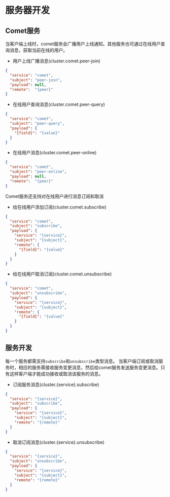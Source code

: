 # 服务器开发

## Comet服务
当客户端上线时，comet服务会广播用户上线通知。其他服务也可通过在线用户查询消息，获取当前在线的用户。
+ 用户上线广播消息(cluster.comet.peer-join)
```json
{
  "service": "comet",
  "subject": "peer-join",
  "payload": null,
  "remote":  "{peer}"
}
```
+ 在线用户查询消息(cluster.comet.peer-query)
```json
{
  "service": "comet",
  "subject": "peer-query",
  "payload": {
    "{field}": "{value}"
  }
}
```
+ 在线用户消息(cluster.comet.peer-online)
```json
{
  "service": "comet",
  "subject": "peer-online",
  "payload": null,
  "remote":  "{peer}"
}
```
Comet服务还支持对在线用户进行消息订阅和取消
+ 给在线用户添加订阅(cluster.comet.subscribe)
```json
{
  "service": "comet",
  "subject": "subscribe",
  "payload": {
    "service": "{service}",
    "subject": "{subject}",
    "remote": {
      "{field}": "{value}"
    }
  }
}
```
+ 给在线用户取消订阅(cluster.comet.unsubscribe)
```json
{
  "service": "comet",
  "subject": "unsubscribe",
  "payload": {
    "service": "{service}",
    "subject": "{subject}",
    "remote": {
      "{field}": "{value}"
    }
  }
}
```

## 服务开发
每一个服务都需支持`subscribe`和`unsubscribe`类型消息。
当客户端订阅或取消服务时，相应的服务需接收服务变更消息，然后给comet服务发送服务变更消息。只有这样客户端才能成功接收或取消该服务的消息。
+ 订阅服务消息(cluster.{service}.subscribe)
```json
{
  "service": "{service}",
  "subject": "subscribe",
  "payload": {
    "service": "{service}",
    "subject": "{subject}",
    "remote": "{remote}"
  }
}
```
+ 取消订阅消息(cluster.{service}.unsubscribe)
```json
{
  "service": "{service}",
  "subject": "unsubscribe",
  "payload": {
    "service": "{service}",
    "subject": "{subject}",
    "remote": "{remote}"
  }
}
```

